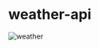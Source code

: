 # weather-api

![weather](https://github.com/PriyanshiPatel767/weather-api/assets/124182886/6a711603-a0b5-44b0-b843-ff3a43a49a3d)

